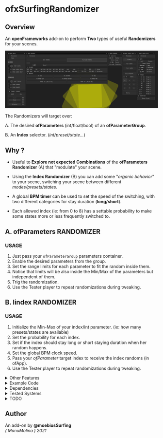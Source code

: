 # ofxSurfingRandomizer

## Overview
An **openFrameworks** add-on to perform **Two** types of useful **Randomizers** for your scenes.  

![](examples/1-Rand_Basic/Capture.PNG)

The Randomizers will target over:  

A. The desired **ofParameters** (int/float/bool) of an **ofParameterGroup**.  

B. An **Index** selector. (_int/preset/state..._)   

## Why ?

  - Useful to **Explore not expected Combinations** of the **ofParameters Randomizer** (A) that "modulate" your scene.  

  - Using the **Index Randomizer** (B) you can add some "_organic behavior_" to your scene, switching your scene between different _modes/presets/states_.  

  - A global **BPM timer** can be used to set the speed of the switching, with two different categories for stay duration (**long/short**).  

  - Each allowed index (ie: from 0 to 8) has a settable probability to make some states more or less frequently switched to. 


## A. ofParameters RANDOMIZER
### USAGE  
1. Just pass your ```ofParameterGroup``` parameters container.
2. Enable the desired parameters from the group.
3. Set the range limits for each parameter to fit the random inside them.
4. Notice that limits will be also inside the Min/Max of the parameters but independent of them.
5. Trig the randomization.
6. Use the Tester player to repeat randomizations during tweaking.

## B. Iindex RANDOMIZER 
### USAGE  
1. Initialize the Min-Max of your index/int parameter. (ie: how many presets/states are available)
2. Set the probability for each index.
3. Set if the index should stay long or short staying duration when her random happens.
4. Set the global BPM clock speed.
5. Pass your *ofParameter<int>* target index to receive the index randoms (in ofApp).
6. Use the Tester player to repeat randomizations during tweaking.

<details>
  <summary>Other Features</summary>
  <p>

- **ImGui** based.
- Only ```float```, ```int``` and ```bool``` types yet.
- Reset all parameters to the parameter or the range min/max.
- Reset Min/Max ranges to a parameter limits.
- Store/Recall a temp memory state. To improve exploring Undo/Redo.
- Auto Store/Recall all the settings.
- **ImGui** based GUI ready to integrate.
- Added **Undo Engine** to improve exploration.
  </p>
</details>

<details>
  <summary>Example Code</summary>
  <p>

**ofApp.h**
```.cpp
#include "ofxSurfingRandomizer.h"

ofxSurfingRandomizer randomizer;

// A. Params
ofParameterGroup params; // group container
ofParameter<float> lineWidth;
ofParameter<float> separation;
ofParameter<float> speed;
ofParameter<int> amount;
ofParameter<int> shapeType;

// B. Index
ofParameter<int> index{ "index", 0, 0, 8 };
ofEventListener listenerIndex;
```

**ofApp.cpp**
```.cpp
void ofApp::setup() 
{
  // A. Params
  params.setName("paramsGroup");
  params.add(lineWidth.set("lineWidth", 0.5, 0.0, 1.0));
  params.add(separation.set("separation", 50.0, 1.0, 100.0));
  params.add(speed.set("speed", 0.5, 0.0, 1.0));
  params.add(amount.set("amount", 1, 1, 10));
  params.add(speed.set("shapeType", 0, 0, 3));

  // Setup
  randomizer.setIndexPtr(index); // B -> Must be setted before call setup.
  randomizer.setup(params); // A

  // B. Index
  // Lambda callback to receive the randomized index target.
  //--------------------------------------------------------------
  listenerIndex = index.newListener([this](int &i) {
    ofLogNotice("ofApp") << "Index: " << index;
  });
}
```
  </p>
</details>

<details>
  <summary>Dependencies</summary>
  <p>

Clone these add-ons and include into the **OF PROJECT GENERATOR**:
* [ofxSurfingHelpers](https://github.com/moebiussurfing/ofxSurfingHelpers)  
* [ofxImGui](https://github.com/Daandelange/ofxImGui/). / _FORK_ from @**Daandelange**  
* [ofxImGuiSurfing](https://github.com/moebiussurfing/ofxImGuiSurfing/)  
* [ofxSurfingUndoHelper](https://github.com/moebiussurfing/ofxSurfingUndoHelper/) / _Optional. Disabled by default._  
* [ofxWindowApp](https://github.com/moebiussurfing/ofxWindowApp). / _Not required. Only for some examples._ 
  
Already included into `/libs`. No need to add manually into PG.  
* [ofxScaleDragRect](https://github.com/moebiussurfing/ofxScaleDragRect) / _Fork_  
* [ofxMSAInteractiveObject](https://github.com/moebiussurfing/ofxMSAInteractiveObject) / _Fork_  
* [ofxUndo](https://github.com/moebiussurfing/ofxUndo) / _Optional. Disabled by default._  

  </p>
</details>

<details>
  <summary>Tested Systems</summary>
  <p>

  - **Windows 10** / **VS 2017**  **VS 2022** / **OF ~0.11**
  </p>
</details>

<details>
  <summary>TODO</summary>
  <p>

* Add more types: 2D/3D vectors and colors. Using templates [?] 
  </p>
</details>

## Author
An add-on by **@moebiusSurfing**  
*( ManuMolina ) 2021*  
